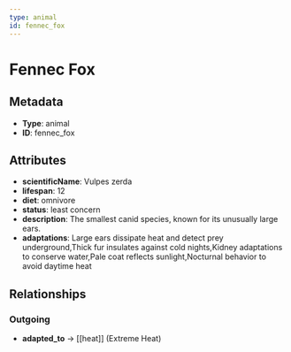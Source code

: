 ```yaml
---
type: animal
id: fennec_fox
---
```


# Fennec Fox

## Metadata

- **Type**: animal
- **ID**: fennec_fox

## Attributes

- **scientificName**: Vulpes zerda
- **lifespan**: 12
- **diet**: omnivore
- **status**: least concern
- **description**: The smallest canid species, known for its unusually large ears.
- **adaptations**: Large ears dissipate heat and detect prey underground,Thick fur insulates against cold nights,Kidney adaptations to conserve water,Pale coat reflects sunlight,Nocturnal behavior to avoid daytime heat

## Relationships

### Outgoing

- **adapted_to** → [[heat]] (Extreme Heat)

